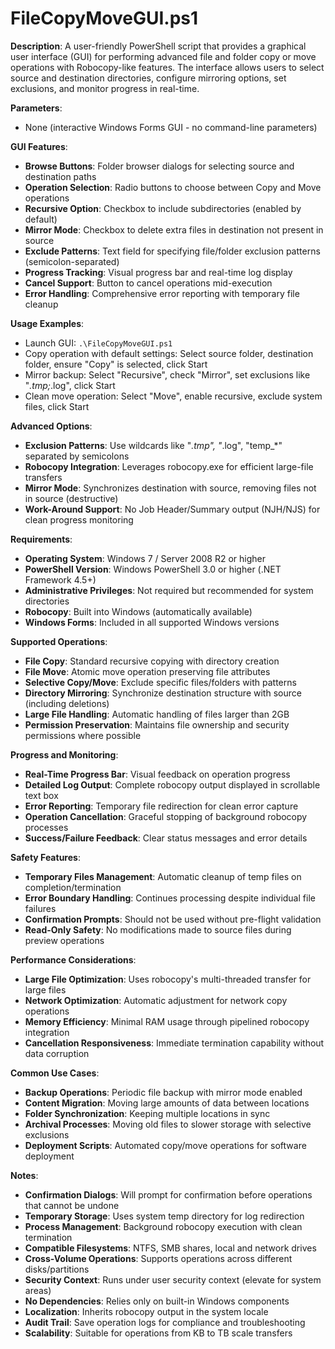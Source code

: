 # FileCopyMoveGUI.ps1

**Description**: A user-friendly PowerShell script that provides a graphical user interface (GUI) for performing advanced file and folder copy or move operations with Robocopy-like features. The interface allows users to select source and destination directories, configure mirroring options, set exclusions, and monitor progress in real-time.

**Parameters**:
- None (interactive Windows Forms GUI - no command-line parameters)

**GUI Features**:
- **Browse Buttons**: Folder browser dialogs for selecting source and destination paths
- **Operation Selection**: Radio buttons to choose between Copy and Move operations
- **Recursive Option**: Checkbox to include subdirectories (enabled by default)
- **Mirror Mode**: Checkbox to delete extra files in destination not present in source
- **Exclude Patterns**: Text field for specifying file/folder exclusion patterns (semicolon-separated)
- **Progress Tracking**: Visual progress bar and real-time log display
- **Cancel Support**: Button to cancel operations mid-execution
- **Error Handling**: Comprehensive error reporting with temporary file cleanup

**Usage Examples**:
- Launch GUI: `.\FileCopyMoveGUI.ps1`
- Copy operation with default settings: Select source folder, destination folder, ensure "Copy" is selected, click Start
- Mirror backup: Select "Recursive", check "Mirror", set exclusions like "*.tmp;*.log", click Start
- Clean move operation: Select "Move", enable recursive, exclude system files, click Start

**Advanced Options**:
- **Exclusion Patterns**: Use wildcards like "*.tmp", "*.log", "temp_*" separated by semicolons
- **Robocopy Integration**: Leverages robocopy.exe for efficient large-file transfers
- **Mirror Mode**: Synchronizes destination with source, removing files not in source (destructive)
- **Work-Around Support**: No Job Header/Summary output (NJH/NJS) for clean progress monitoring

**Requirements**:
- **Operating System**: Windows 7 / Server 2008 R2 or higher
- **PowerShell Version**: Windows PowerShell 3.0 or higher (.NET Framework 4.5+)
- **Administrative Privileges**: Not required but recommended for system directories
- **Robocopy**: Built into Windows (automatically available)
- **Windows Forms**: Included in all supported Windows versions

**Supported Operations**:
- **File Copy**: Standard recursive copying with directory creation
- **File Move**: Atomic move operation preserving file attributes
- **Selective Copy/Move**: Exclude specific files/folders with patterns
- **Directory Mirroring**: Synchronize destination structure with source (including deletions)
- **Large File Handling**: Automatic handling of files larger than 2GB
- **Permission Preservation**: Maintains file ownership and security permissions where possible

**Progress and Monitoring**:
- **Real-Time Progress Bar**: Visual feedback on operation progress
- **Detailed Log Output**: Complete robocopy output displayed in scrollable text box
- **Error Reporting**: Temporary file redirection for clean error capture
- **Operation Cancellation**: Graceful stopping of background robocopy processes
- **Success/Failure Feedback**: Clear status messages and error details

**Safety Features**:
- **Temporary Files Management**: Automatic cleanup of temp files on completion/termination
- **Error Boundary Handling**: Continues processing despite individual file failures
- **Confirmation Prompts**: Should not be used without pre-flight validation
- **Read-Only Safety**: No modifications made to source files during preview operations

**Performance Considerations**:
- **Large File Optimization**: Uses robocopy's multi-threaded transfer for large files
- **Network Optimization**: Automatic adjustment for network copy operations
- **Memory Efficiency**: Minimal RAM usage through pipelined robocopy integration
- **Cancellation Responsiveness**: Immediate termination capability without data corruption

**Common Use Cases**:
- **Backup Operations**: Periodic file backup with mirror mode enabled
- **Content Migration**: Moving large amounts of data between locations
- **Folder Synchronization**: Keeping multiple locations in sync
- **Archival Processes**: Moving old files to slower storage with selective exclusions
- **Deployment Scripts**: Automated copy/move operations for software deployment

**Notes**:
- **Confirmation Dialogs**: Will prompt for confirmation before operations that cannot be undone
- **Temporary Storage**: Uses system temp directory for log redirection
- **Process Management**: Background robocopy execution with clean termination
- **Compatible Filesystems**: NTFS, SMB shares, local and network drives
- **Cross-Volume Operations**: Supports operations across different disks/partitions
- **Security Context**: Runs under user security context (elevate for system areas)
- **No Dependencies**: Relies only on built-in Windows components
- **Localization**: Inherits robocopy output in the system locale
- **Audit Trail**: Save operation logs for compliance and troubleshooting
- **Scalability**: Suitable for operations from KB to TB scale transfers
